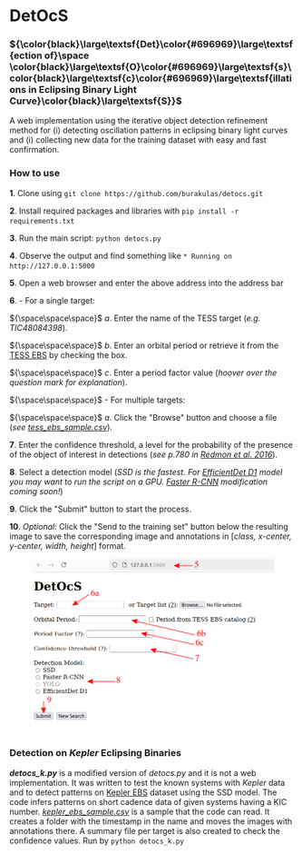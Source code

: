 # DetOcS #

<!--- **Det**ection of **O**s**c**illations in Eclipsing Binary Light Curve**S** !--->


### ${\color\{black}\large\textsf{Det}\color{#696969}\large\textsf{ection of}\space \color{black}\large\textsf{O}\color{#696969}\large\textsf{s}\color{black}\large\textsf{c}\color{#696969}\large\textsf{illations in Eclipsing Binary Light Curve}\color{black}\large\textsf{S}}$ ###

A web implementation using the iterative object detection refinement method for (i) detecting oscillation patterns in eclipsing binary light curves and (i) collecting new data for the training dataset with easy and fast confirmation.



### How to use ###

**1**. Clone using `git clone https://github.com/burakulas/detocs.git` 

**2**. Install required packages and libraries with `pip install -r requirements.txt`

**3**. Run the main script: `python detocs.py`

**4**. Observe the output and find something like `* Running on http://127.0.0.1:5000`

**5**. Open a web browser and enter the above address into the address bar

**6**. - For a single target:

${\space\space\space}$ *a*. Enter the name of the TESS target (*e.g. TIC48084398*).

${\space\space\space}$   *b*. Enter an orbital period or retrieve it from the [TESS EBS](https://tessebs.villanova.edu) by checking the box.

${\space\space\space}$   *c*. Enter a period factor value (*hoover over the question mark for explanation*).
   
${\space\space\space}$ - For multiple targets:

${\space\space\space}$   *a*. Click the "Browse" button and choose a file (*see [tess_ebs_sample.csv](https://github.com/burakulas/detocs/blob/main/tess_ebs_sample.csv)*).



**7**. Enter the confidence threshold, a level for the probability of the presence of the object of interest in detections (*see p.780 in [Redmon et al. 2016](https://www.cv-foundation.org/openaccess/content_cvpr_2016/papers/Redmon_You_Only_Look_CVPR_2016_paper.pdf)*).


**8**. Select a detection model (*SSD is the fastest. For [EfficientDet D1](https://github.com/burakulas/detocs/tree/main/effdet) model you may want to run the script on a GPU. [Faster R-CNN](https://github.com/burakulas/detocs/tree/main/frcnn) modification coming soon!*)
  
**9**. Click the "Submit" button to start the process.

**10**. *Optional*: Click the "Send to the training set" button below the resulting image to save the corresponding image and annotations in [*class, x-center, y-center, width, height*] format.

<p align="center">
   <kbd>
<img src="https://github.com/burakulas/detocs/blob/main/screen.png" alt="https://raw.githubusercontent.com/burakulas/detocs/main/screen.png?token=GHSAT0AAAAAACS2WTMNVMZDAGOTALFCLRB6ZUNCS5A" data-canonical-src="https://raw.githubusercontent.com/burakulas/detocs/main/screen.png" class="transparent shrinkToFit" width="429" height="300">
   </kbd>
</p>

## ##
### Detection on *Kepler* Eclipsing Binaries ###

***detocs_k.py*** is a modified version of *detocs.py* and it is not a web implementation. It was written to test the known systems with *Kepler* data and to detect patterns on [Kepler EBS](https://archive.stsci.edu/kepler/eclipsing_binaries.html) dataset using the SSD model. The code infers patterns on short cadence data of given systems having a KIC number. [*kepler_ebs_sample.csv*](https://github.com/burakulas/detocs/blob/main/kepler_ebs_sample.csv) is a sample that the code can read. It creates a folder with the timestamp in the name and moves the images with annotations there. A summary file per target is also created to check the confidence values. Run by `python detocs_k.py`



